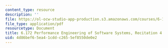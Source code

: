 ```yaml
---
content_type: resource
description: ''
file: https://ol-ocw-studio-app-production.s3.amazonaws.com/courses/6-172-performance-engineering-of-software-systems-fall-2018/4d86bef65ea41cddc2655ef8550de0e2_MIT6_172F18_rec4.pdf
file_type: application/pdf
resourcetype: Document
title: 6.172 Performance Engineering of Software Systems, Recitation 4
uid: 4d86bef6-5ea4-1cdd-c265-5ef8550de0e2
---
```

